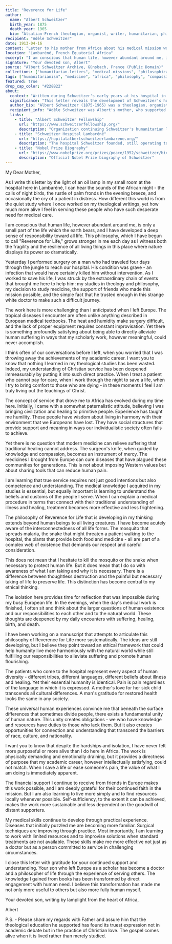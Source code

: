 ```yaml
---
title: "Reverence for Life"
author:
  name: "Albert Schweitzer"
  birth_year: 1875
  death_year: 1965
  bio: "Alsatian-French theologian, organist, writer, humanitarian, philosopher, and physician"
recipient: "Adèle Schweitzer"
date: 1913-04-16
context: "Letter to his mother from Africa about his medical mission work"
location: "Lambaréné, French Equatorial Africa"
excerpt: "I am conscious that human life, however abundant around me, is only a small part of the life which the earth bears, and I have developed a deep sense of responsibility toward all life."
signature: "Your devoted son, Albert"
source: "Albert Schweitzer Archive, Günsbach, France (Public Domain)"
collections: ["humanitarian-letters", "medical-missions", "philosophical-correspondence"]
tags: ["humanitarianism", "medicine", "africa", "philosophy", "compassion", "service"]
featured: true
drop_cap_color: "#228B22"
about:
  context: "Written during Schweitzer's early years at his hospital in Lambaréné, where he had come as a medical missionary. He gave up successful careers as a theologian, musician, and philosopher to serve the people of Africa, developing his famous philosophy of 'Reverence for Life.'"
  significance: "This letter reveals the development of Schweitzer's humanitarian philosophy and his deep commitment to serving others. His concept of 'Reverence for Life' became one of the most influential ethical philosophies of the 20th century, influencing environmental and animal rights movements."
  author_bio: "Albert Schweitzer (1875-1965) was a theologian, organist, writer, humanitarian, philosopher, and physician. He received the Nobel Peace Prize in 1952 for his philosophy of 'Reverence for Life' and his humanitarian work in Africa."
  recipient_info: "Adèle Schweitzer was Albert's mother, who supported his decision to leave his successful European career to serve as a medical missionary in Africa, though she worried about the challenges and dangers he would face."
  links:
    - title: "Albert Schweitzer Fellowship"
      url: "https://www.schweitzerfellowship.org/"
      description: "Organization continuing Schweitzer's humanitarian legacy"
    - title: "Schweitzer Hospital Lambaréné"
      url: "https://hopitalalbertschweitzerlambarene.org/"
      description: "The hospital Schweitzer founded, still operating today"
    - title: "Nobel Prize Biography"
      url: "https://www.nobelprize.org/prizes/peace/1952/schweitzer/biographical/"
      description: "Official Nobel Prize biography of Schweitzer"
---
```


My Dear Mother,

As I write this letter by the light of an oil lamp in my small room at the hospital here in Lambaréné, I can hear the sounds of the African night - the calls of night birds, the rustle of palm fronds in the evening breeze, and occasionally the cry of a patient in distress. How different this world is from the quiet study where I once worked on my theological writings, yet how much more alive I feel in serving these people who have such desperate need for medical care.

I am conscious that human life, however abundant around me, is only a small part of the life which the earth bears, and I have developed a deep sense of responsibility toward all life. This philosophy, which I have begun to call "Reverence for Life," grows stronger in me each day as I witness both the fragility and the resilience of all living things in this place where nature displays its power so dramatically.

Yesterday I performed surgery on a man who had traveled four days through the jungle to reach our hospital. His condition was grave - an infection that would have certainly killed him without intervention. As I worked to save his life, I was struck by the extraordinary chain of events that brought me here to help him: my studies in theology and philosophy, my decision to study medicine, the support of friends who made this mission possible, and the simple fact that he trusted enough in this strange white doctor to make such a difficult journey.

The work here is more challenging than I anticipated when I left Europe. The tropical diseases I encounter are often unlike anything described in European medical textbooks. The heat and humidity make surgery difficult, and the lack of proper equipment requires constant improvisation. Yet there is something profoundly satisfying about being able to directly alleviate human suffering in ways that my scholarly work, however meaningful, could never accomplish.

I think often of our conversations before I left, when you worried that I was throwing away the achievements of my academic career. I want you to know that nothing I learned in my theological studies has been wasted. Indeed, my understanding of Christian service has been deepened immeasurably by putting it into such direct practice. When I treat a patient who cannot pay for care, when I work through the night to save a life, when I try to bring comfort to those who are dying - in these moments I feel I am truly living out the teachings of Christ.

The concept of service that drove me to Africa has evolved during my time here. Initially, I came with a somewhat paternalistic attitude, believing I was bringing civilization and healing to primitive people. Experience has taught me humility. These people have wisdom about living in harmony with their environment that we Europeans have lost. They have social structures that provide support and meaning in ways our individualistic society often fails to achieve.

Yet there is no question that modern medicine can relieve suffering that traditional healing cannot address. The surgeon's knife, when guided by knowledge and compassion, becomes an instrument of mercy. The medicines I brought from Europe can cure diseases that have plagued these communities for generations. This is not about imposing Western values but about sharing tools that can reduce human pain.

I am learning that true service requires not just good intentions but also competence and understanding. The medical knowledge I acquired in my studies is essential, but equally important is learning to understand the beliefs and customs of the people I serve. When I can explain a medical procedure in terms that connect with their traditional understanding of illness and healing, treatment becomes more effective and less frightening.

The philosophy of Reverence for Life that is developing in my thinking extends beyond human beings to all living creatures. I have become acutely aware of the interconnectedness of all life forms. The mosquito that spreads malaria, the snake that might threaten a patient walking to the hospital, the plants that provide both food and medicine - all are part of a complex web of existence that demands our respect and careful consideration.

This does not mean that I hesitate to kill the mosquito or the snake when necessary to protect human life. But it does mean that I do so with awareness of what I am taking and why it is necessary. There is a difference between thoughtless destruction and the painful but necessary taking of life to preserve life. This distinction has become central to my ethical thinking.

The isolation here provides time for reflection that was impossible during my busy European life. In the evenings, when the day's medical work is finished, I often sit and think about the larger questions of human existence and our responsibilities to each other and to the natural world. These thoughts are deepened by my daily encounters with suffering, healing, birth, and death.

I have been working on a manuscript that attempts to articulate this philosophy of Reverence for Life more systematically. The ideas are still developing, but I believe they point toward an ethical framework that could help humanity live more harmoniously with the natural world while still fulfilling our responsibilities to alleviate suffering and promote human flourishing.

The patients who come to the hospital represent every aspect of human diversity - different tribes, different languages, different beliefs about illness and healing. Yet their essential humanity is identical. Pain is pain regardless of the language in which it is expressed. A mother's love for her sick child transcends all cultural differences. A man's gratitude for restored health looks the same in any society.

These universal human experiences convince me that beneath the surface differences that sometimes divide people, there exists a fundamental unity of human nature. This unity creates obligations - we who have knowledge and resources have duties to those who lack them. But it also creates opportunities for connection and understanding that transcend the barriers of race, culture, and nationality.

I want you to know that despite the hardships and isolation, I have never felt more purposeful or more alive than I do here in Africa. The work is physically demanding and emotionally draining, but it provides a directness of purpose that my academic career, however intellectually satisfying, could not match. When I save a life or ease someone's pain, the value of what I am doing is immediately apparent.

The financial support I continue to receive from friends in Europe makes this work possible, and I am deeply grateful for their continued faith in the mission. But I am also learning to live more simply and to find resources locally whenever possible. Self-sufficiency, to the extent it can be achieved, makes the work more sustainable and less dependent on the goodwill of distant supporters.

My medical skills continue to develop through practical experience. Diseases that initially puzzled me are becoming more familiar. Surgical techniques are improving through practice. Most importantly, I am learning to work with limited resources and to improvise solutions when standard treatments are not available. These skills make me more effective not just as a doctor but as a person committed to service in challenging circumstances.

I close this letter with gratitude for your continued support and understanding. Your son who left Europe as a scholar has become a doctor and a philosopher of life through the experience of serving others. The knowledge I gained from books has been transformed by direct engagement with human need. I believe this transformation has made me not only more useful to others but also more fully human myself.

Your devoted son, writing by lamplight from the heart of Africa,

Albert

P.S. - Please share my regards with Father and assure him that the theological education he supported has found its truest expression not in academic debate but in the practice of Christian love. The gospel comes alive when it is lived rather than merely studied.